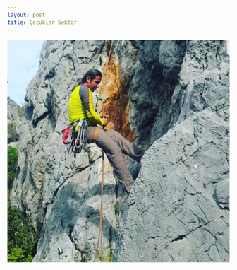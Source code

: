 ```yaml
---
layout: post
title: Çocuklar Sektor
---
```

![](/img/uploads/B1D32616-246B-46E7-977C-497B14DB315E.JPG)
